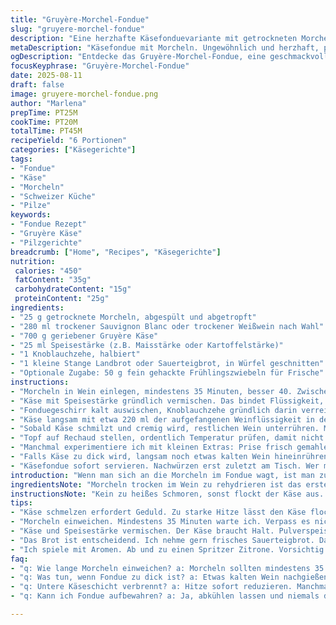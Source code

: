 ```yaml
---
title: "Gruyère-Morchel-Fondue"
slug: "gruyere-morchel-fondue"
description: "Eine herzhafte Käsefonduevariante mit getrockneten Morcheln, die in trockenem Weißwein eingeweicht werden. Statt Riesling nehme ich oft trockenen Sauvignon Blanc, da er eine knackigere Säure bringt. Die Morcheln werden fein geschnitten und mit geriebenem Gruyère und etwas Maizena vermischt. Knoblauch zum Reiben ins Fonduegeschirr, für Aroma und Schutz des Käses. Statt klassischer Baguette-Cubes serviere ich leicht angeröstete Polentawürfel oder Sauerteigbrot – gibt mehr Crunch. Wichtig: Geduld beim Schmelzen, Käse nicht zu heiß, sonst gerinnt er. Hitze langsam anpassen, immer rühren, keine Eile. Morchelaroma entfaltet sich erst, wenn es sanft mitkäst. Der Trick ist Timing und das richtige Verhältnis von Käse zu Speisestärke, das wirkt wie Kleber. Ein echtes Geschmackserlebnis, wenn man weiß, wann man aufhören muss."
metaDescription: "Käsefondue mit Morcheln. Ungewöhnlich und herzhaft, perfekte Kombination aus Gruyère und erdigen Aromen - ein Genuss für Käseliebhaber"
ogDescription: "Entdecke das Gruyère-Morchel-Fondue, eine geschmackvolle Käsevariation mit edlen Pilzen und knackigem Brot – ein echtes Erlebnis"
focusKeyphrase: "Gruyère-Morchel-Fondue"
date: 2025-08-11
draft: false
image: gruyere-morchel-fondue.png
author: "Marlena"
prepTime: PT25M
cookTime: PT20M
totalTime: PT45M
recipeYield: "6 Portionen"
categories: ["Käsegerichte"]
tags:
- "Fondue"
- "Käse"
- "Morcheln"
- "Schweizer Küche"
- "Pilze"
keywords:
- "Fondue Rezept"
- "Gruyère Käse"
- "Pilzgerichte"
breadcrumb: ["Home", "Recipes", "Käsegerichte"]
nutrition: 
 calories: "450"
 fatContent: "35g"
 carbohydrateContent: "15g"
 proteinContent: "25g"
ingredients:
- "25 g getrocknete Morcheln, abgespült und abgetropft"
- "280 ml trockener Sauvignon Blanc oder trockener Weißwein nach Wahl"
- "700 g geriebener Gruyère Käse"
- "25 ml Speisestärke (z.B. Maisstärke oder Kartoffelstärke)"
- "1 Knoblauchzehe, halbiert"
- "1 kleine Stange Landbrot oder Sauerteigbrot, in Würfel geschnitten"
- "Optionale Zugabe: 50 g fein gehackte Frühlingszwiebeln für Frische"
instructions:
- "Morcheln in Wein einlegen, mindestens 35 Minuten, besser 40. Zwischendurch riechen, der Duft zeigt, wann's reicht. Abgießen, Flüssigkeit auffangen. Morcheln klein schneiden, aber nicht zu fein. Mehr Biss schmeckt besser."
- "Käse mit Speisestärke gründlich vermischen. Das bindet Flüssigkeit, verhindert Klumpenbildung beim Schmelzen – das hab ich auch erst lernen müssen. Sonst alles matschig und unansehnlich."
- "Fonduegeschirr kalt auswischen, Knoblauchzehe gründlich darin verreiben, die Hälfte drin liegen lassen für sanfte Knoblauchnote. Kein zu starkes Aroma, sonst übertönt alles."
- "Käse langsam mit etwa 220 ml der aufgefangenen Weinflüssigkeit in den Topf geben, Auf mittlerer Hitze langsam erwärmen, viel rühren – mit Holzlöffel oder kleinen Schneebesen. Die Mischung darf nicht kochen, sonst trennt sich die Molke. Das ist der häufige Anfängerfehler."
- "Sobald Käse schmilzt und cremig wird, restlichen Wein unterrühren. Morcheln hinzufügen und vorsichtig unterheben. Nicht zu lange kochen, sonst weicht der Käse auf. Konsistenz soll dickflüssig vom Löffel fallen, glänzend, nicht klebrig oder trocken."
- "Topf auf Rechaud stellen, ordentlich Temperatur prüfen, damit nicht verbrennt. Regelmäßig umrühren, sonst setzen sich die Morcheln an den Boden und verbrennen. Nebenbei Brotwürfel leicht antoasten, damit sie nicht mehlig und zu weich sind – idealer Kontrast zur cremigen Käsemasse."
- "Manchmal experimentiere ich mit kleinen Extras: Prise frisch gemahlener Pfeffer oder Muskat, ein Spritzer Zitronensaft bringt nochmal mehr Struktur rein. Das sollte man allerdings sehr vorsichtig dosieren; zu viel Zitrone zerreißt das Fondue."
- "Falls Käse zu dick wird, langsam noch etwas kalten Wein hineinrühren. Zu flüssig? Mit wenig mehr Stärke anrühren, zurück in Fondue. Geduld, immer schrittweise."
- "Käsefondue sofort servieren. Nachwürzen erst zuletzt am Tisch. Wer mag, kann die Knoblauchhälfte entfernen, wenn es zu intensiv wird. Wichtig: keine zu großen Brotstücke, sonst wird es unhandlich beim Eintauchen."
introduction: "Wenn man sich an die Morcheln im Fondue wagt, ist man zu Beginn skeptisch. Morcheln, trocken und robust, anders als frische Champignons oder Klassiker wie Emmentaler. Früher war ich zu ungeduldig, die Einweichzeit zu kurz, Resultat: fade Konsistenz ohne Aroma. Seit ich die Morcheln lange im Weißwein quellen lasse, entwickelt sich eine erdige Tiefe, die dem Gruyère mehr Charakter gibt. Wichtig auch, glasig schneiden – zu dick und die Fonduekonsistenz leidet. Das Zusammenspiel von Wein, Käse und Pilz ist eine kleine feine Balance. Zu starke Hitze zerstört alles, zu wenig verschmilzt der Käse nicht richtig. Für mich ist dieses Gericht ein kleines Abenteuer am Herd, das immer wieder neu fordert. Nicht einfach nur rühren, sondern spüren, wenn der Käse den Punkt erreicht, an dem er perfekt zusammenhält und die Morcheln in Textur und Aroma harmonieren."
ingredientsNote: "Morcheln trocken im Wein zu rehydrieren ist das erste A und O, sonst bleiben sie zäh und aromatisch flach. Als Ersatz für Weißwein klappt ein trockener Wermut oder Sherry hervorragend, gibt eine leichtere, komplexe Note. Statt Gruyère kann man eine Mischung aus Emmentaler und Comté nehmen, die Kombination sorgt für mehr Tiefe. Die Speisestärke kann im Notfall auch durch gemahlenes Brot oder feines Mehl ersetzt werden, wirkt dann zwar nicht ganz so elastisch, bringt aber Stabilität. Knoblauch nicht zu viel nutzen, sonst überlagert er die zarten Pilztöne. Brot am besten frisch, abgestandenes saugt nur auf, ohne Geschmack beizusteuern. Auch Polentawürfel funktionieren gut, bringen einen anderen Biss. Frühlingszwiebeln oder frische Kräuter wie Petersilie bringen Frische, leicht zitronige Akzente."
instructionsNote: "Kein zu heißes Schmoren, sonst flockt der Käse aus. Immer geduldig rühren, erst cremig werden lassen, das ist der Punkt, den Anfänger oft verpassen. Umrühren nicht vergessen, Boden kontrollieren – fängt an zu knistern, Hitze reduzieren. Das deutet darauf hin, dass es anbrennt. Für ein runderes Aroma Morcheln erst ganz am Ende rein, sonst gehen die Pilze zu stark verloren. Wein im Blick behalten, zu viel macht Fondue zu flüssig, zu wenig trocken und klumpig. Variation: Restlichen Knoblauch nach Geschmack rein oder rausnehmen. Wichtig: Rechaud heiß genug, aber keine offene Flamme, sonst verbrennt der Käseboden. Der Geruch zeigt auch viel: zu stark sauer oder verbrannt – dann besser neu machen. Reste nie direkt in Kühlschrank stellen, lieber abkühlen lassen, sonst wird Käse steif und grau. Am nächsten Tag Fondue kurz auf niedriger Hitze erwärmen, mit Weißwein verdünnen."
tips:
- "Käse schmelzen erfordert Geduld. Zu starke Hitze lässt den Käse flocken. Ich schätze die niedrige Temperatur. Die Konsistenz wirkt dann cremig und geschmeidig. Rühren ist wichtig. Holzlöffel ist mein Favorit. Man hört das sanfte Quietschen, wenn der Käse schmilzt. Perfekt. Ab und zu werde ich ungeduldig. Dann wird es klumpig. Zusammen rühren. Das Aroma entfaltet sich. Irgendwann meldet sich das Auge. Klare, glänzende Masse erkennen."
- "Morcheln einweichen. Mindestens 35 Minuten warte ich. Verpass es nicht. Der Duft ist der Schlüssel. Zu trocken bleiben die schlafend. Auch der Wein spielt eine Rolle. Ich nehme Sauvignon Blanc für die Frische. Eine zusätzliche Schicht Geschmack. Zu wenig Wein führt dazu, dass alles zu trocken bleibt. Und umgekehrt. Wassergehalt darauf achten. Nach dem Einweichen die Morcheln dünn schneiden. Mehr Biss ist angenehmer."
- "Käse und Speisestärke vermischen. Der Käse braucht Halt. Pulverspeisestärke ist der Kleber, der die Flüssigkeiten bindet. Ich habe das lange nicht gemacht. Am Ende war das Fondue zu flüssig. Sorgfalt ist das A und O. Wenn die Konsistenz nicht stimmt, ist es schwer nachzuholen. Stärker kann tückisch sein. Ich empfehle, nach und nach zu probieren. So wird es immer besser."
- "Das Brot ist entscheidend. Ich nehme gern frisches Sauerteigbrot. Das bringt Kanten. Zu abgestandenes Brot wird matschig. Das taugt nichts für das Fondue. Mal ein Stück erst anrösten. Der Crunch widerspricht der Cremigkeit. Polentawürfel sind auch toll; sie bringen eine andere Textur. Und die Restscheiben sollte man immer im Blick haben. Im Kühlschrank müssen sie abkühlen. Am nächsten Tag leicht erwärmen, dann bleibt der Geschmack erhalten."
- "Ich spiele mit Aromen. Ab und zu einen Spritzer Zitrone. Vorsichtig dosieren, das kann schnell schiefgehen. Zu viel Zitrone? Das schmeckt sauer. Pfeffer oder Muskat sind auch möglich. Das bringt Tiefe. Aber immer mit Bedacht damit umgehen. Das Verhältnis ist heikel. Die knoblauchige Note ist intensiv funkelnd. Experimentieren macht viel Spaß, aber das Basisrezept muss immer im Mittelpunkt stehen."
faq:
- "q: Wie lange Morcheln einweichen? a: Morcheln sollten mindestens 35 Minuten eingeweicht werden. Der Duft ist wichtig. Riechen ist erlaubt. Wenn's schön duftet, ist es Zeit. Einfach abgießen und die Flüssigkeit auffangen."
- "q: Was tun, wenn Fondue zu dick ist? a: Etwas kalten Wein nachgießen. Langsam machen. Nach und nach, dann passt es. Wenn es zu flüssig ist, etwas mehr Stärke anrühren. Das stellt den Halt wieder her."
- "q: Untere Käseschicht verbrennt? a: Hitze sofort reduzieren. Manchmal passiert das beim Rühren. Boden kontrollieren; wenn es knistert, besser gleich niedriger machen. Mutig sein, nicht zu viel riskieren."
- "q: Kann ich Fondue aufbewahren? a: Ja, abkühlen lassen und niemals direkt in den Kühlschrank. Das Käse wird fest und grau. Reste am nächsten Tag beschleunigt leicht erwärmen. Immer etwas Wein hinzu, das rettet die Konsistenz."

---
```

